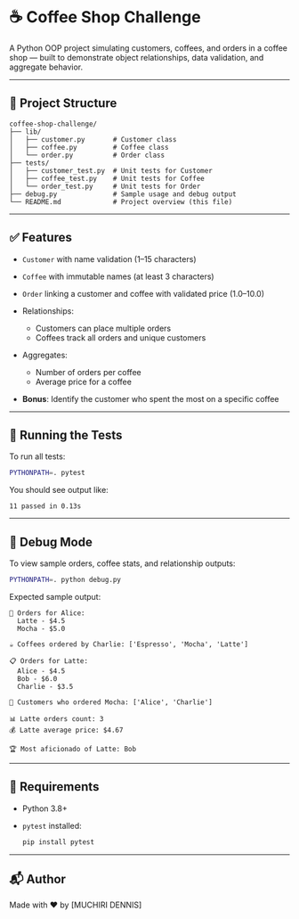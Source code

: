 # ☕ Coffee Shop Challenge

A Python OOP project simulating customers, coffees, and orders in a coffee shop — built to demonstrate object relationships, data validation, and aggregate behavior.

---

## 📁 Project Structure

```
coffee-shop-challenge/
├── lib/
│   ├── customer.py       # Customer class
│   ├── coffee.py         # Coffee class
│   └── order.py          # Order class
├── tests/
│   ├── customer_test.py  # Unit tests for Customer
│   ├── coffee_test.py    # Unit tests for Coffee
│   └── order_test.py     # Unit tests for Order
├── debug.py              # Sample usage and debug output
└── README.md             # Project overview (this file)
```

---

## ✅ Features

* `Customer` with name validation (1–15 characters)
* `Coffee` with immutable names (at least 3 characters)
* `Order` linking a customer and coffee with validated price (1.0–10.0)
* Relationships:

  * Customers can place multiple orders
  * Coffees track all orders and unique customers
* Aggregates:

  * Number of orders per coffee
  * Average price for a coffee
* **Bonus**: Identify the customer who spent the most on a specific coffee

---

## 🧪 Running the Tests

To run all tests:

```bash
PYTHONPATH=. pytest
```

You should see output like:

```
11 passed in 0.13s
```

---

## 🐞 Debug Mode

To view sample orders, coffee stats, and relationship outputs:

```bash
PYTHONPATH=. python debug.py
```

Expected sample output:

```
🧞 Orders for Alice:
  Latte - $4.5
  Mocha - $5.0

☕ Coffees ordered by Charlie: ['Espresso', 'Mocha', 'Latte']

📋 Orders for Latte:
  Alice - $4.5
  Bob - $6.0
  Charlie - $3.5

👥 Customers who ordered Mocha: ['Alice', 'Charlie']

📊 Latte orders count: 3
💰 Latte average price: $4.67

🏆 Most aficionado of Latte: Bob
```

---

## 📌 Requirements

* Python 3.8+
* `pytest` installed:

  ```bash
  pip install pytest
  ```

---

## 📬 Author

Made with ❤️ by \[MUCHIRI DENNIS]
